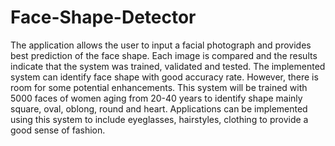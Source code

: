 # Face-Shape-Detector

The application allows the user to input a facial photograph and provides best prediction of the face shape. Each image is compared and the results indicate that the system was trained, validated and tested. The implemented system can identify face shape with good accuracy rate. However, there is room for some potential enhancements. This system will be trained with 5000 faces of women aging from 20-40 years to identify shape mainly square, oval, oblong, round and heart. Applications can be implemented using this system to include eyeglasses, hairstyles, clothing to provide a good sense of fashion.
